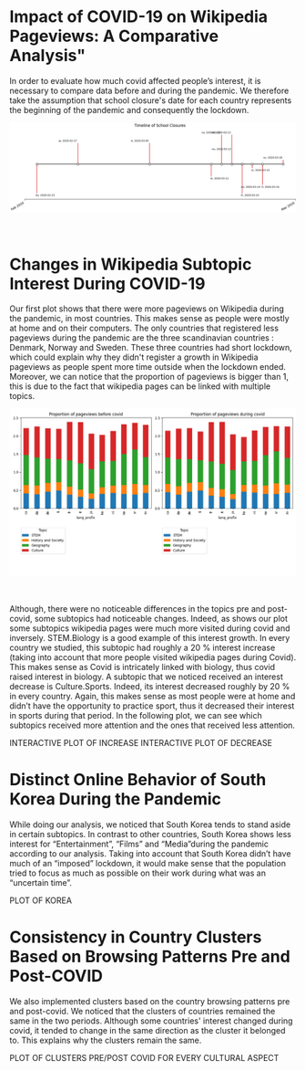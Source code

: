 # Impact of COVID-19 on Wikipedia Pageviews: A Comparative Analysis"

In order to evaluate how much covid affected people’s interest, it is necessary to compare data before and during the pandemic. We therefore take the assumption that school closure's date for each country represents the beginning of the pandemic and consequently the lockdown. 

<p align='center'>
<img src="images/pre_post_covid/timeline.png" />
</p>

 <br>

# Changes in Wikipedia Subtopic Interest During COVID-19 

Our first plot shows that there were more pageviews on Wikipedia during the pandemic, in most countries. This makes sense as people were mostly at home and on their computers. The only countries that registered less pageviews during the pandemic are the three scandinavian countries : Denmark, Norway and Sweden. These three countries had short lockdown, which could explain why they didn't register a growth in Wikipedia pageviews as people spent more time outside when the lockdown ended. Moreover, we can notice that the proportion of pageviews is bigger than 1, this is due to the fact that wikipedia pages can be linked with multiple topics.

<p align='center'>
<img src="images/pre_post_covid/Proportion_of_pagviews_bef_after.png" />
</p>

 <br>

Although, there were no noticeable differences in the topics pre and post-covid, some subtopics had noticeable changes. Indeed, as shows our plot some subtopics wikipedia pages were much more visited during covid and inversely. STEM.Biology is a good example of this interest growth. In every country we studied, this subtopic had roughly a 20 % interest increase (taking into account that more people visited wikipedia pages during Covid). This makes sense as Covid is intricately linked with biology, thus covid raised interest in biology. A subtopic that we noticed received an interest decrease is Culture.Sports. Indeed, its interest decreased roughly by 20 % in every country. Again, this makes sense as most people were at home and didn’t have the opportunity to practice sport, thus it decreased their interest in sports during that period. In the following plot, we can see which subtopics received more attention and the ones that received less attention.

INTERACTIVE PLOT OF INCREASE
INTERACTIVE PLOT OF DECREASE



# Distinct Online Behavior of South Korea During the Pandemic

While doing our analysis, we noticed that South Korea tends to stand aside in certain subtopics. In contrast to other countries,  South Korea shows less interest for “Entertainment”, “Films” and “Media”during the pandemic  according to our analysis. Taking into account that South Korea didn’t have much of an “imposed” lockdown, it would make sense that the population tried to focus as much as possible on their work during what was an “uncertain time”. 

PLOT OF KOREA


# Consistency in Country Clusters Based on Browsing Patterns Pre and Post-COVID

We also implemented clusters based on the country browsing patterns pre and post-covid. We noticed that the clusters of countries remained the same in the two periods. Although some countries' interest changed during covid, it tended to change in the same direction as the cluster it belonged to. This explains why the clusters remain the same.

PLOT OF CLUSTERS PRE/POST COVID FOR EVERY CULTURAL ASPECT
